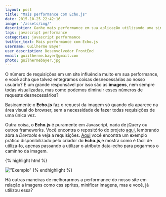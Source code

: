 ```yaml
---
layout: post
title: "Mais performance com Echo.js"
date: 2015-10-25 22:42:16
image: '/assets/img/'
description: Ganhe mais performance em sua aplicação utilizando uma simples mini-biblioteca que tem como função atrasar o carregamento das imagens.
tags: javascript performance
categories: javascript performance
twitter_text: Mais performance com Echo.js
username: Guilherme Bayer
user_description: Desenvolvedor FrontEnd
email: guiilherme.bayer@gmail.com
photo: guilhermebayer.jpg
---
```


O número de requisições em um site influência muito em sua performance, e você acha que talvez entegramos coisas desnecessárias ao nosso usuário? E um grande responsável por isso são as __imagens__, nem sempre todas visualizadas, mas como podemos diminuir esses números de requests desnecessários?

Basicamente o __Echo.js__ faz o request da imagem só quando ela aparece na área visual do browser, sem a necessidade de fazer todas requisições de uma única vez.

Outra coisa, o __Echo.js__ é puramente em Javascript, nada de jQuery ou outros frameworks. Você encontra o repositório do projeto [aqui](https://github.com/toddmotto/echo), lembrando abra a _Devtools_ e veja a requisições.
[Aqui](http://toddmotto.com/labs/echo/) você encontra um exemplo prático disponibilizado pelo criador do __Echo.js__,e mostra como é fácil de utiliza-lo, apenas passando a utilizar o atributo data-echo para pegarmos o caminho da imagem.

{% highlight html %}
<!-- Utilizando o atributo data-echo="" -->
<img data-echo=”exemplo.png” alt=”Exemplo”>
{% endhighlight %}

Há outras maneiras de melhorarmos a performance do nosso site em relação a imagens como css sprites, minificar imagens, mas e você, já utilizou essa?

